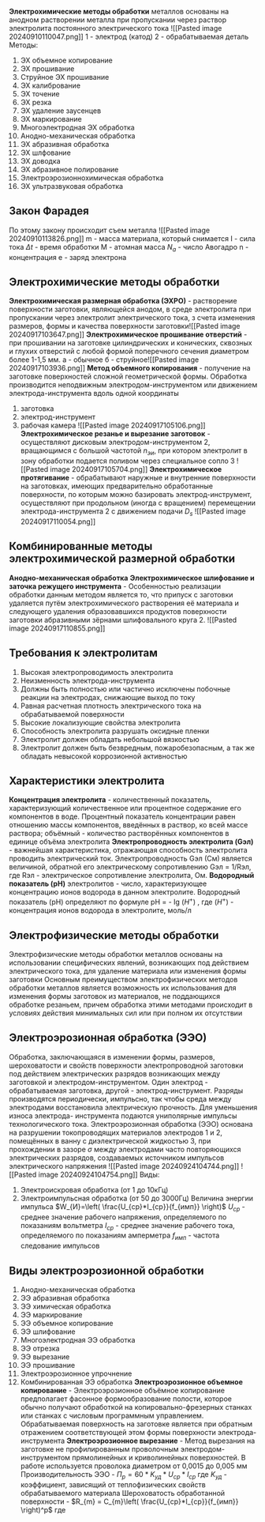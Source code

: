 **Электрохимические методы обработки** металлов основаны на анодном растворении металла при пропускании через раствор электролита постоянного электрического тока
![[Pasted image 20240910110047.png]]
1 - электрод (катод)
2 - обрабатываемая деталь
Методы:
1. ЭХ объемное копирование
2. ЭХ прошивание
3. Струйное ЭХ прошивание
4. ЭХ калибрование
5. ЭХ точение
6. ЭХ резка
7. ЭХ удаление заусенцев
8. ЭХ маркирование
9. Многоэлектродная ЭХ обработка
10. Анодно-механическая обработка
11. ЭХ абразивная обработка
12. ЭХ шлфование
13. ЭХ доводка
14. ЭХ абразивное полирование
15. Электроэрозионнохимическая обработка
16. ЭХ ультразвуковая обработка
## Закон Фарадея
По этому закону происходит съем металла
![[Pasted image 20240910113826.png]]
m - масса материала, который снимается
I - сила тока
$\Delta t$ - время обработки
M - атомная масса
$N_a$ - число Авогадро
n - концентрация
e - заряд электрона
## Электрохимические методы обработки
**Электрохимическая размерная обработка (ЭХРО)** - растворение поверхности заготовки, являющейся анодом, в среде электролита при пропускании через электролит электрического тока, з счета изменения размеров, формы и качества поверхности заготовки![[Pasted image 20240917103647.png]]
**Электрохимическое прошивание отверстий** - при прошивании на заготовке цилиндрических и конических, сквозных и глухих отверстий с любой формой поперечного сечения диаметром более 1-1,5 мм.
а - обычное
б - струйное![[Pasted image 20240917103936.png]]
**Метод объемного копирования** - получение на заготовке поверхностей сложной геометрической формы. Обработка производится неподвижным электродом-инструментом или движением электрода-инструмента вдоль одной координаты
1. заготовка
2. электрод-инструмент
3. рабочая камера
![[Pasted image 20240917105106.png]]
**Электрохимическое резанье и вырезание заготовок** - осуществляют дисковым электродом-инструментом 2, вращающимся с большой частотой $n_{эи}$, при котором электролит в зону обработки подается поливом через специальное сопло 3
![[Pasted image 20240917105704.png]]
**Электрохимическое протягивание** - обрабатывают наружные и внутренние поверхности на заготовках, имеющих предварительно обработанные поверхности, по которым можно базировать электрод-инструмент, осуществляют при продольном (иногда с вращением) перемещении электрода-инструмента 2 с движением подачи $D_{s}$
![[Pasted image 20240917110054.png]]
## Комбинированные методы электрохимической размерной обработки
**Анодно-механическая обработка**
**Электрохимическое шлифование и заточка режущего инструмента** - Особенностью реализации обработки данным методом является то, что припуск с заготовки удаляется путём электрохимического растворения её материала и следующего удаления образовавшихся продуктов поверхности заготовки абразивными зёрнами шлифовального круга 2.
![[Pasted image 20240917110855.png]]
## Требования к электролитам
1. Высокая электропроводимость электролита
2. Неизменность электрода-инструмента
3. Должны быть полностью или частично исключены побочные реакции на электродах, снижающие выход по току
4. Равная расчетная плотность электрического тока на обрабатываемой поверхности
5. Высокие локализующие свойства электролита
6. Способность электролита разрушать оксидные пленки
7. Электролит должен обладать небольшой вязкостью
8. Электролит должен быть безвредным, пожаробезопасным, а так же обладать невысокой коррозионной активностью
## Характеристики электролита
**Концентрация электролита** - количественный показатель, характеризующий количественное или процентное содержание его компонентов в воде. Процентный показатель концентрации равен отношению массы компонентов, введённых в раствор, ко всей массе раствора; объёмный - количество растворённых компонентов в единице объёма электролита
**Электропроводность электролита (Gэл)** - важнейшая характеристика, отражающая способность электролита проводить электрический ток. Электропроводность Gэл (См) является величиной, обратной его электрическому сопротивлению Gэл = 1/Rэл, где Rэл - электрическое сопротивление электролита, Ом.
**Водородный показатель (рН)** электролитов - число, характеризующее концентрацию ионов водорода в данном электролите. Водородный показатель (pH) определяют по формуле pH = - Ig ($H^+$) , где ($H^+$) - концентрация ионов водорода в электролите, моль/л
## Электрофизические методы обработки
Электрофизические методы обработки металлов основаны на использовании специфических явлений, возникающих под действием электрического тока, для удаление материала или изменения формы заготовки
Основным преимуществом электрофизических методов обработки металлов является возможность их использования для изменения формы заготовок из материалов, не поддающихся обработке резаньем, причем обработка этими методами происходит в условиях действия минимальных сил или при полном их отсутствии
## Электроэрозионная обработка (ЭЭО)
Обработка, заключающаяся в изменении формы, размеров, шероховатости и свойств поверхности электропроводной заготовки под действием электрических разрядов возникающих между заготовкой и электродом-инструментом. Один электрод - обрабатываемая заготовка, другой - электрод-инструмент. Разряды производятся периодически, импульсно, так чтобы среда между электродами восстановила электрическую прочность. Для уменьшения износа электрода- инструмента подаются униполярные импульсы технологического тока.
Электроэрозионная обработка (ЭЭО) основана на разрушении токопроводящих материалов электродов 1 и 2, помещённых в ванну с диэлектрической жидкостью 3, при прохождении в зазоре $\sigma$ между электродами часто повторяющихся электрических разрядов, создаваемых источником импульсов электрического напряжения
![[Pasted image 20240924104744.png]]
![[Pasted image 20240924104754.png]]
Виды:
1. Электроискровая обработка (от 1 до 10кГц)
2. Электроимпульсная обработка (от 50 до 3000Гц)
Величина энергии импульса $W_{И}=\left( \frac{U_{ср}*I_{ср}}{f_{имп}} \right)$ 
$U_{ср}$ - среднее значение рабочего напряжения, определяемого по показаниям вольтметра
$I_{ср}$ - среднее значение рабочего тока, определяемого по показаниям амперметра
$f_{имп}$ - частота следование импульсов
## Виды электроэрозионной обработки
1. Анодно-механическая обработка
2. ЭЭ абразивная обработка
3. ЭЭ химическая обработка
4. ЭЭ маркирование
5. ЭЭ объемное копирование
6. ЭЭ шлифование
7. Многоэлектродная ЭЭ обработка
8. ЭЭ отрезка
9. ЭЭ вырезание
10. ЭЭ прошивание
11. Электроэрозионное упрочнение
12. Комбинированная ЭЭ обработка
**Электроэрозионное объемное копирование** - Электроэрозионное объёмное копирование предполагает фасонное формообразование полости, которое обычно получают обработкой на копировально-фрезерных станках или станках с числовым программным управлением. Обрабатываемая поверхность на заготовке является при обратным отражением соответствующей этом формы поверхности электрода-инструмента
**Электроэрозионное вырезание** - Метод вырезания на заготовке не профилированным проволочным электродом-инструментом прямолинейных и криволинейных поверхностей. В работе используется проволока диаметром от 0,0015 до 0,005 мм
Производительность ЭЭО - $П_{р}=60*K_{уд}*U_{ср}*I_{ср}$ где $K_{уд}$ - коэффициент, зависящий от теплофизических свойств обрабатываемого материала
Шероховатость обработанной поверхности - $R_{m} = C_{m}\left( \frac{U_{ср}*I_{ср}}{f_{имп}} \right)^p$  где 